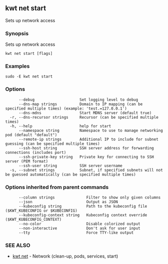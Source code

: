 ## kwt net start

Sets up network access

### Synopsis

Sets up network access

```
kwt net start [flags]
```

### Examples

```
sudo -E kwt net start
```

### Options

```
      --debug                    Set logging level to debug
      --dns-map strings          Domain to IP mapping (can be specified multiple times) (example: 'test.=127.0.0.1')
      --dns-mdns                 Start MDNS server (default true)
  -r, --dns-recursor strings     Recursor (can be specified multiple times)
  -h, --help                     help for start
      --namespace string         Namespace to use to manage networking pod (default "default")
      --remote-ip strings        Additional IP to include for subnet guessing (can be specified multiple times)
      --ssh-host string          SSH server address for forwarding connections (includes port)
      --ssh-private-key string   Private key for connecting to SSH server (PEM format)
      --ssh-user string          SSH server username
  -s, --subnet strings           Subnet, if specified subnets will not be guessed automatically (can be specified multiple times)
```

### Options inherited from parent commands

```
      --column strings              Filter to show only given columns
      --json                        Output as JSON
      --kubeconfig string           Path to the kubeconfig file ($KWT_KUBECONFIG or $KUBECONFIG)
      --kubeconfig-context string   Kubeconfig context override ($KWT_KUBECONFIG_CONTEXT)
      --no-color                    Disable colorized output
      --non-interactive             Don't ask for user input
      --tty                         Force TTY-like output
```

### SEE ALSO

* [kwt net](kwt_net.md)	 - Network (clean-up, pods, services, start)

